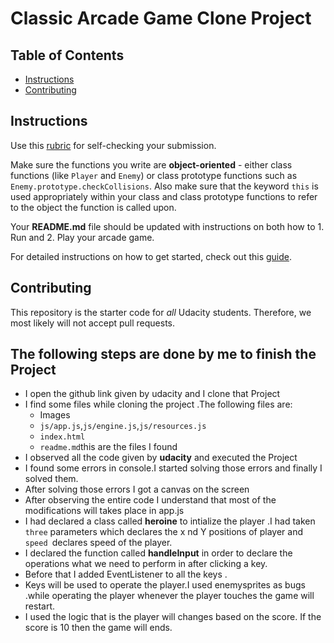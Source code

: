 # Classic Arcade Game Clone Project

## Table of Contents

- [Instructions](#instructions)
- [Contributing](#contributing)

## Instructions

Use this [rubric](https://review.udacity.com/#!/rubrics/15/view) for self-checking your submission.

Make sure the functions you write are **object-oriented** - either class functions (like `Player` and `Enemy`) or class prototype functions such as `Enemy.prototype.checkCollisions`. Also make sure that the keyword `this` is used appropriately within your class and class prototype functions to refer to the object the function is called upon.

Your **README.md** file should be updated with instructions on both how to 1. Run and 2. Play your arcade game.

For detailed instructions on how to get started, check out this [guide](https://docs.google.com/document/d/1v01aScPjSWCCWQLIpFqvg3-vXLH2e8_SZQKC8jNO0Dc/pub?embedded=true).

## Contributing

This repository is the starter code for _all_ Udacity students. Therefore, we most likely will not accept pull requests.
## The following steps are done by me to finish the Project
+ I open the github link given by udacity and I clone that Project
+ I find some files while cloning the project .The following files are:
  + Images
  + `js/app.js`,`js/engine.js`,`js/resources.js`
  + `index.html`
  + `readme.md`this are the files I found
+ I observed all the code given by **udacity** and executed the Project
+ I found some errors in console.I started solving those errors and finally I solved them.
+ After solving those errors I got a canvas on the screen
+ After observing the entire code I understand that most of the modifications will takes place in app.js
+ I had declared a class called **heroine** to intialize the player .I had taken `three` parameters which declares the x nd Y positions of player and `speed `declares speed of the player.
+ I declared the function called **handleInput** in order to declare the operations what we need to perform in after clicking a key.
+ Before that I added EventListener to all the keys .
+ Keys will be used to operate the player.I used enemysprites as bugs .while operating the player whenever the player touches the game will restart.
+ I used the logic that is the player will changes based on the score.
If the score is 10 then the game will ends.
